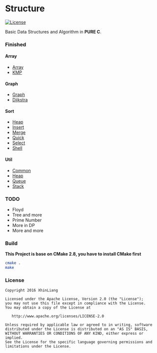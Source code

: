 # Structure
[![License](https://img.shields.io/badge/license-Apache%202-blue.svg)](http://www.apache.org/licenses/LICENSE-2.0)

Basic Data Structures and Algorithm in **PURE C**.

### Finished
#### Array
- [Array](https://github.com/XhinLiang/Structure/blob/master/array/array.c)
- [KMP](https://github.com/XhinLiang/Structure/blob/master/array/kmp.c)

#### Graph
- [Graph](https://github.com/XhinLiang/Structure/blob/master/graph/graph.c)
- [Dijkstra](https://github.com/XhinLiang/Structure/blob/master/graph/dijkstra.c)

#### Sort
- [Heap](https://github.com/XhinLiang/Structure/blob/master/sort/heap_sort.c)
- [Insert](https://github.com/XhinLiang/Structure/blob/master/sort/insert_sort.c)
- [Merge](https://github.com/XhinLiang/Structure/blob/master/sort/merge_sort.c)
- [Quick](https://github.com/XhinLiang/Structure/blob/master/sort/quick_sort.c)
- [Select](https://github.com/XhinLiang/Structure/blob/master/sort/select_sort.c)
- [Shell](https://github.com/XhinLiang/Structure/blob/master/sort/shell_sort.c)

#### Util
- [Common](https://github.com/XhinLiang/Structure/blob/master/util/common.c)
- [Heap](https://github.com/XhinLiang/Structure/blob/master/util/heap.c)
- [Queue](https://github.com/XhinLiang/Structure/blob/master/util/queue.c)
- [Stack](https://github.com/XhinLiang/Structure/blob/master/util/Stack.c)

### TODO
- Floyd
- Tree and more
- Prime Number
- More in DP
- More and more

### Build
**This Project is base on CMake 2.8, you have to install CMake first**

``` bash
cmake .
make
```

### License

    Copyright 2016 XhinLiang

    Licensed under the Apache License, Version 2.0 (the "License");
    you may not use this file except in compliance with the License.
    You may obtain a copy of the License at

       http://www.apache.org/licenses/LICENSE-2.0

    Unless required by applicable law or agreed to in writing, software
    distributed under the License is distributed on an "AS IS" BASIS,
    WITHOUT WARRANTIES OR CONDITIONS OF ANY KIND, either express or implied.
    See the License for the specific language governing permissions and
    limitations under the License.


